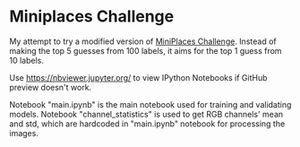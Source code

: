 # Miniplaces Challenge

My attempt to try a modified version of [MiniPlaces Challenge](https://github.com/CSAILVision/miniplaces). Instead of making the top 5 guesses from 100 labels, it aims for the top 1 guess from 10 labels.

Use https://nbviewer.jupyter.org/ to view IPython Notebooks if GitHub preview doesn't work.

Notebook "main.ipynb" is the main notebook used for training and validating models. Notebook "channel_statistics" is used to get RGB channels' mean and std, which are hardcoded in "main.ipynb" notebook for processing the images.
